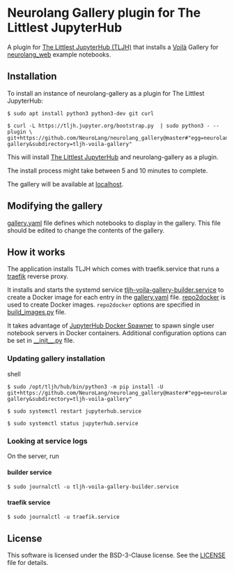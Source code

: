 # Neurolang Gallery plugin for The Littlest JupyterHub

A plugin for [The Littlest JupyterHub (TLJH)](https://tljh.jupyter.org) that installs a [Voilà](https://voila-gallery.org/) Gallery for [neurolang_web](https://github.com/NeuroLang/neurolang_web) example notebooks.

## Installation

To install an instance of neurolang-gallery as a plugin for The Littlest JupyterHub:

```
$ sudo apt install python3 python3-dev git curl

$ curl -L https://tljh.jupyter.org/bootstrap.py  | sudo python3 - --plugin \
git+https://github.com/NeuroLang/neurolang_gallery@master#"egg=neurolang-gallery&subdirectory=tljh-voila-gallery"
```


This will install [The Littlest JupyterHub](https://github.com/jupyterhub/the-littlest-jupyterhub) and neurolang-gallery as a plugin.

The install process might take between 5 and 10 minutes to complete. 

The gallery will be available at [localhost](http://localhost).

## Modifying the gallery

[gallery.yaml](./tljh-voila-gallery/tljh_voila_gallery/gallery.yaml)  file defines which notebooks to display in the gallery. This file should be edited to change the contents of the gallery.

## How it works
The application installs TLJH which comes with traefik.service that runs a [traefik](https://github.com/traefik/traefik) reverse proxy.

It installs and starts the systemd service  [tljh-voila-gallery-builder.service](./tljh-voila-gallery/tljh_voila_gallery/systemd-units/tljh-voila-gallery-builder.service) to create a Docker image for each entry in the [gallery.yaml](./tljh-voila-gallery/tljh_voila_gallery/gallery.yaml) file. [repo2docker](https://github.com/jupyterhub/repo2docker) is used to create Docker images. `repo2docker` options are specified in [build_images.py](https://github.com/NeuroLang/neurolang_gallery/blob/master/tljh-voila-gallery/tljh_voila_gallery/build_images.py) file.

It takes advantage of [JupyterHub Docker Spawner](https://github.com/jupyterhub/dockerspawner) to spawn single user notebook servers in Docker containers. Additional configuration options can be set in [\_\_init\_\_.py](./tljh-voila-gallery/tljh_voila_gallery/__init__.py) file. 


### Updating gallery installation

shell
```
$ sudo /opt/tljh/hub/bin/python3 -m pip install -U  git+https://github.com/NeuroLang/neurolang_gallery@master#"egg=neurolang-gallery&subdirectory=tljh-voila-gallery"

$ sudo systemctl restart jupyterhub.service

$ sudo systemctl status jupyterhub.service
```

### Looking at service logs

On the server, run 

#### builder service 

`$ sudo journalctl -u tljh-voila-gallery-builder.service`

#### traefik service

`$ sudo journalctl -u traefik.service`

## License

This software is licensed under the BSD-3-Clause license. See the
[LICENSE](LICENSE) file for details.
